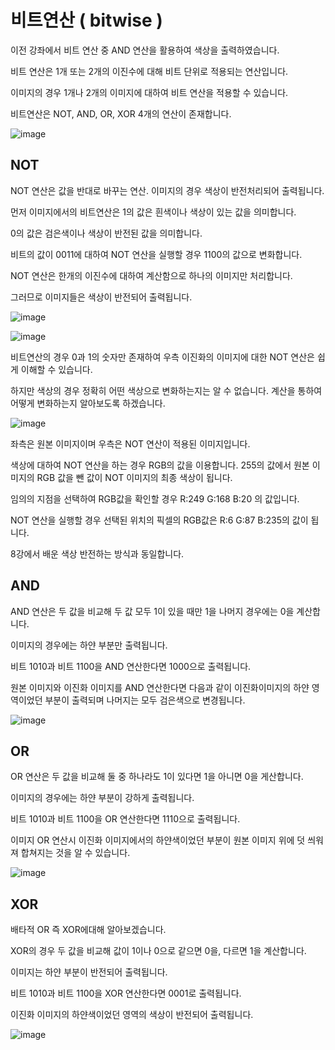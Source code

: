 # 비트연산 ( bitwise )

이전 강좌에서 비트 연산 중 AND 연산을 활용하여 색상을 출력하였습니다.

비트 연산은 1개 또는 2개의 이진수에 대해 비트 단위로 적용되는 연산입니다.

이미지의 경우 1개나 2개의 이미지에 대하여 비트 연산을 적용할 수 있습니다.

비트연산은 NOT, AND, OR, XOR 4개의 연산이 존재합니다.

![image](https://github.com/user-attachments/assets/0e9094cd-90a1-4bd6-98f9-4446b8a702c3)

## NOT
NOT 연산은 값을 반대로 바꾸는 연산. 이미지의 경우 색상이 반전처리되어 출력됩니다.

먼저 이미지에서의 비트연산은 1의 값은 흰색이나 색상이 있는  값을 의미합니다.

0의 값은 검은색이나 색상이 반전된 값을 의미합니다.

비트의 값이 0011에 대하여 NOT 연산을 실행할 경우 1100의 값으로 변화합니다.

NOT 연산은 한개의 이진수에 대하여 계산함으로 하나의 이미지만 처리합니다.

그러므로 이미지들은 색상이 반전되어 출력됩니다.

![image](https://github.com/user-attachments/assets/7c10434d-7ad3-436f-ba70-e81f640c1222)

![image](https://github.com/user-attachments/assets/5f3874f8-ab35-45d5-90f4-e3953ee4bdf8)

비트연산의 경우 0과 1의 숫자만 존재하여 우측 이진화의 이미지에 대한 NOT 연산은 쉽게 이해할 수 있습니다.

하지만 색상의 경우 정확히 어떤 색상으로 변화하는지는 알 수 없습니다. 계산을 통하여 어떻게 변화하는지 알아보도록 하겠습니다.

![image](https://github.com/user-attachments/assets/0d1672d2-6372-4d0b-9a08-e85c8a7e256d)

좌측은 원본 이미지이며 우측은 NOT 연산이 적용된 이미지입니다.

색상에 대하여 NOT 연산을 하는 경우 RGB의 값을 이용합니다. 255의 값에서 원본 이미지의 RGB 값을 뺀 값이 NOT 이미지의 최종 색상이 됩니다.

임의의 지점을 선택하여 RGB값을 확인할 경우 R:249 G:168 B:20 의 값입니다.

NOT 연산을 실행할 경우 선택된 위치의 픽셀의 RGB값은 R:6 G:87 B:235의 값이 됩니다. 

8강에서 배운 색상 반전하는 방식과 동일합니다.

## AND

AND 연산은 두 값을 비교해 두 값 모두 1이 있을 때만 1을 나머지 경우에는 0을 계산합니다.

이미지의 경우에는 하얀 부분만 출력됩니다.

비트 1010과 비트 1100을 AND 연산한다면 1000으로 출력됩니다.

원본 이미지와 이진화 이미지를 AND 연산한다면 다음과 같이 이진화이미지의 하얀 영역이었던 부분이 출력되며 나머지는 모두 검은색으로 변경됩니다.

![image](https://github.com/user-attachments/assets/c4fd7502-0dc5-42df-b56c-4fce9812e39f)

## OR

OR 연산은 두 값을 비교해 둘 중 하나라도 1이 있다면 1을 아니면 0을 게산합니다.

이미지의 경우에는 하얀 부분이 강하게 출력됩니다.

비트 1010과 비트 1100을 OR 연산한다면 1110으로 출력됩니다.

이미지 OR 연산시 이진화 이미지에서의 하얀색이었던 부분이 원본 이미지 위에 덧 씌워져 합쳐지는 것을 알 수 있습니다.

![image](https://github.com/user-attachments/assets/9f23690e-aa07-4040-bb47-53727d3bbb07)

## XOR

배타적 OR 즉 XOR에대해 알아보겠습니다. 

XOR의 경우 두 값을 비교해 값이 1이나 0으로 같으면 0을, 다르면 1을 계산합니다. 

이미지는 하얀 부분이 반전되어 출력됩니다.

비트 1010과 비트 1100을 XOR 연산한다면 0001로 출력됩니다.

이진화 이미지의 하얀색이었던 영역의 색상이 반전되어 출력됩니다.

![image](https://github.com/user-attachments/assets/0562e011-74c0-485c-95d8-653046226b91)

